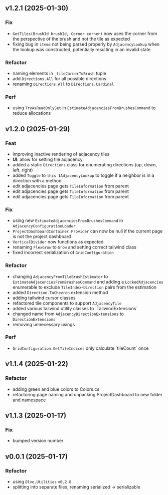 ## v1.2.1 (2025-01-30)

### Fix

- `GetTiles(BrushId brushId, Corner corner)` now uses the corner from the perspective of the brush and not the tile as expected
- fixing bug in `items` not being parsed properly by `AdjacencyLookup` when the lookup was constructed, potentially resulting in an invalid state

### Refactor

- naming elements in `_tileCornerToBrush` tuple
- add `Directions.All` for all possible directions
- renaming `Directions.All` to `Directions.Cardinal`

### Perf

- using `TryAsReadOnlySet` in `EstimateAdjacenciesFromBrushesCommand` to reduce allocations

## v1.2.0 (2025-01-29)

### Feat

- improving inactive rendering of adjacency tiles
- **UI**: allow for setting tile adjacency
- added a static `Directions` class for enumerating directions (up, down, left, right)
- added `Toggle` to `this IAdjacencyLookup` to toggle if a neighbor is in a direction with a method
- edit adjacencies page gets `TileInformation` from parent
- edit adjacencies page gets `TileInformation` from parent
- edit adjacencies page gets `TileInformation` from parent

### Fix

- using new `EstimateAdjacenciesFromBrushesCommand` in `AdjacencyConfigurationLoader`
- `ProjectDashboardContainer.Provider` can now be null if the current page is not the project dashboard
- `VerticalDivider` now functions as expected
- renaming `FlexGrow` to `Grow` and setting correct tailwind class
- fixed incorrect serialization of `GridConfiguration`

### Refactor

- changing `AdjacencyFromTileBrushEstimator` to `EstimateAdjacenciesFromBrushesCommand` and adding a `LockedAdjacencies` enumerable to exclude `TileIndex`-`Direction` pairs from the estimation
- added `Direction.ToChevron` extension method
- adding tailwind cursor classes
- refactored tile components to support `AdjacencyTile`
- added various tailwind utility classes to `TailwindExtensions´
- changed name from `AdjacencyDirectionExtensions` to `DirectionExtensions`
- removing unnecessary usings

### Perf

- `GridConfiguration.GetTileIndices` only calculate ´tileCount´ once

## v1.1.4 (2025-01-22)

### Refactor

- adding green and blue colors to Colors.cs
- refactoring page naming and unpacking ProjectDashboard to new folder and namespace

## v1.1.3 (2025-01-17)

### Fix

- bumped version number

## v0.0.1 (2025-01-17)

### Refactor

- using `Olve.Utilities` `v0.2.0`
- splitting into separate files, renaming serialized -> serializable

